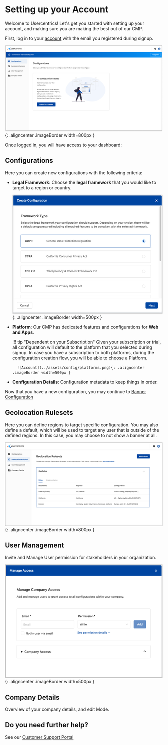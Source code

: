 # Setting up your Account

Welcome to Usercentrics! Let's get you started with setting up your account, and making sure you are making the best out of our CMP.

First, log in to your [account](https://account.usercentrics.eu) with the email you registered during signup. 

![Account](../assets/config/account.png){: .aligncenter .imageBorder width=800px }

Once logged in, you will have access to your dashboard:

## Configurations

Here you can create new configurations with the following criteria: 

* **Legal Framework**: Choose the **legal framework** that you would like to target to a region or country.

    ![Account](../assets/config/legal-frameworks.png){: .aligncenter .imageBorder width=500px }

* **Platform**: Our CMP has dedicated features and configurations for **Web and Apps**.

    !!! tip "Dependent on your Subscription"
        Given your subscription or trial, all configuration will default to the platform that you selected during signup. In case you have a subscription to both platforms, during the configuration creation flow, you will be able to choose a Platform.

        ![Account](../assets/config/platforms.png){: .aligncenter .imageBorder width=500px }

* **Configuration Details**: Configuration metadata to keep things in order.

Now that you have a new configuration, you may continue to [Banner Configuration](banner-config.md)

## Geolocation Rulesets

Here you can define regions to target specific configuration. You may also define a default, which will be used to target any user that is outside of the defined regions. In this case, you may choose to not show a banner at all.

![GeoRules](../assets/config/georules.png){: .aligncenter .imageBorder width=800px }

## User Management

Invite and Manage User permission for stakeholders in your organization.

![UserAccess](../assets/config/userAccess.png){: .aligncenter .imageBorder width=500px }

## Company Details

Overview of your company details, and edit Mode.


## Do you need further help?
See our [Customer Support Portal](https://usercentricssupport.zendesk.com/hc/)
